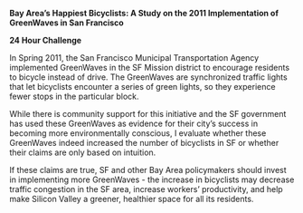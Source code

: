 **Bay Area’s Happiest Bicyclists: A Study on the 2011 Implementation of GreenWaves in
San Francisco**

**24 Hour Challenge**

In Spring 2011, the San Francisco Municipal Transportation Agency implemented GreenWaves in the SF Mission district to encourage residents to bicycle instead of drive. The GreenWaves are synchronized traffic lights that let bicyclists encounter a series of green lights, so they experience fewer stops in the particular block. 

While there is community support for this initiative and the SF government has used these GreenWaves as evidence for their city’s success in becoming more environmentally conscious, I evaluate whether these GreenWaves indeed increased the number of bicyclists in SF or whether their claims are only based on intuition. 

If these claims are true, SF and other Bay Area policymakers should invest in implementing more GreenWaves - the increase in bicyclists may decrease traffic congestion in the SF area, increase workers’ productivity, and help make Silicon Valley a greener, healthier space for all its residents. 
